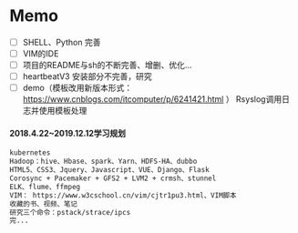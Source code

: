 
# Memo

- [ ] SHELL、Python 完善
- [ ] VIM的IDE
- [ ] 项目的README与sh的不断完善、增删、优化...
- [ ] heartbeatV3 安装部分不完善，研究
- [ ] demo（模板改用新版本形式：https://www.cnblogs.com/itcomputer/p/6241421.html ） Rsyslog调用日志并使用模板处理

#### 2018.4.22~2019.12.12学习规划
```txt
kubernetes
Hadoop：hive、Hbase、spark、Yarn、HDFS-HA、dubbo
HTML5、CSS3、Jquery、Javascript、VUE、Django、Flask
Corosync + Pacemaker + GFS2 + LVM2 + crmsh、stunnel
ELK、flume、ffmpeg
VIM： https://www.w3cschool.cn/vim/cjtr1pu3.html、VIM脚本
收藏的书、视频、笔记
研究三个命令：pstack/strace/ipcs
完...
```
